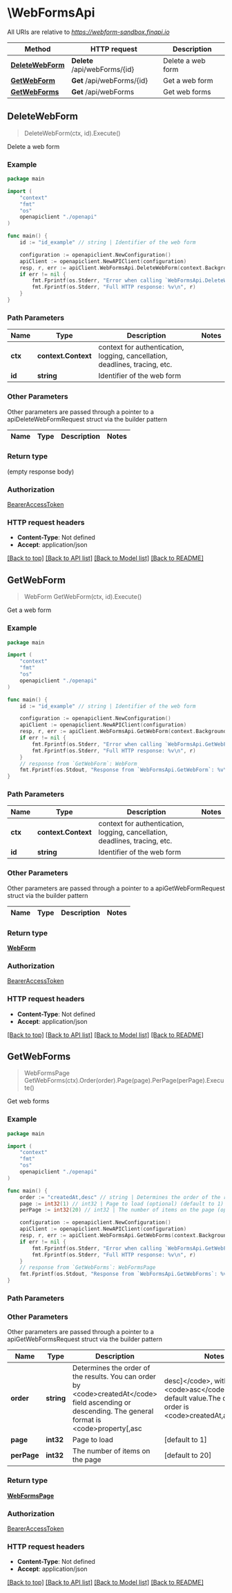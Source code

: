 # \WebFormsApi

All URIs are relative to *https://webform-sandbox.finapi.io*

Method | HTTP request | Description
------------- | ------------- | -------------
[**DeleteWebForm**](WebFormsApi.md#DeleteWebForm) | **Delete** /api/webForms/{id} | Delete a web form
[**GetWebForm**](WebFormsApi.md#GetWebForm) | **Get** /api/webForms/{id} | Get a web form
[**GetWebForms**](WebFormsApi.md#GetWebForms) | **Get** /api/webForms | Get web forms



## DeleteWebForm

> DeleteWebForm(ctx, id).Execute()

Delete a web form



### Example

```go
package main

import (
    "context"
    "fmt"
    "os"
    openapiclient "./openapi"
)

func main() {
    id := "id_example" // string | Identifier of the web form

    configuration := openapiclient.NewConfiguration()
    apiClient := openapiclient.NewAPIClient(configuration)
    resp, r, err := apiClient.WebFormsApi.DeleteWebForm(context.Background(), id).Execute()
    if err != nil {
        fmt.Fprintf(os.Stderr, "Error when calling `WebFormsApi.DeleteWebForm``: %v\n", err)
        fmt.Fprintf(os.Stderr, "Full HTTP response: %v\n", r)
    }
}
```

### Path Parameters


Name | Type | Description  | Notes
------------- | ------------- | ------------- | -------------
**ctx** | **context.Context** | context for authentication, logging, cancellation, deadlines, tracing, etc.
**id** | **string** | Identifier of the web form | 

### Other Parameters

Other parameters are passed through a pointer to a apiDeleteWebFormRequest struct via the builder pattern


Name | Type | Description  | Notes
------------- | ------------- | ------------- | -------------


### Return type

 (empty response body)

### Authorization

[BearerAccessToken](../README.md#BearerAccessToken)

### HTTP request headers

- **Content-Type**: Not defined
- **Accept**: application/json

[[Back to top]](#) [[Back to API list]](../README.md#documentation-for-api-endpoints)
[[Back to Model list]](../README.md#documentation-for-models)
[[Back to README]](../README.md)


## GetWebForm

> WebForm GetWebForm(ctx, id).Execute()

Get a web form



### Example

```go
package main

import (
    "context"
    "fmt"
    "os"
    openapiclient "./openapi"
)

func main() {
    id := "id_example" // string | Identifier of the web form

    configuration := openapiclient.NewConfiguration()
    apiClient := openapiclient.NewAPIClient(configuration)
    resp, r, err := apiClient.WebFormsApi.GetWebForm(context.Background(), id).Execute()
    if err != nil {
        fmt.Fprintf(os.Stderr, "Error when calling `WebFormsApi.GetWebForm``: %v\n", err)
        fmt.Fprintf(os.Stderr, "Full HTTP response: %v\n", r)
    }
    // response from `GetWebForm`: WebForm
    fmt.Fprintf(os.Stdout, "Response from `WebFormsApi.GetWebForm`: %v\n", resp)
}
```

### Path Parameters


Name | Type | Description  | Notes
------------- | ------------- | ------------- | -------------
**ctx** | **context.Context** | context for authentication, logging, cancellation, deadlines, tracing, etc.
**id** | **string** | Identifier of the web form | 

### Other Parameters

Other parameters are passed through a pointer to a apiGetWebFormRequest struct via the builder pattern


Name | Type | Description  | Notes
------------- | ------------- | ------------- | -------------


### Return type

[**WebForm**](WebForm.md)

### Authorization

[BearerAccessToken](../README.md#BearerAccessToken)

### HTTP request headers

- **Content-Type**: Not defined
- **Accept**: application/json

[[Back to top]](#) [[Back to API list]](../README.md#documentation-for-api-endpoints)
[[Back to Model list]](../README.md#documentation-for-models)
[[Back to README]](../README.md)


## GetWebForms

> WebFormsPage GetWebForms(ctx).Order(order).Page(page).PerPage(perPage).Execute()

Get web forms



### Example

```go
package main

import (
    "context"
    "fmt"
    "os"
    openapiclient "./openapi"
)

func main() {
    order := "createdAt,desc" // string | Determines the order of the results. You can order by <code>createdAt</code> field ascending or descending. The general format is <code>property[,asc|desc]</code>, with <code>asc</code> being the default value.The default order is <code>createdAt,asc</code>. (optional)
    page := int32(1) // int32 | Page to load (optional) (default to 1)
    perPage := int32(20) // int32 | The number of items on the page (optional) (default to 20)

    configuration := openapiclient.NewConfiguration()
    apiClient := openapiclient.NewAPIClient(configuration)
    resp, r, err := apiClient.WebFormsApi.GetWebForms(context.Background()).Order(order).Page(page).PerPage(perPage).Execute()
    if err != nil {
        fmt.Fprintf(os.Stderr, "Error when calling `WebFormsApi.GetWebForms``: %v\n", err)
        fmt.Fprintf(os.Stderr, "Full HTTP response: %v\n", r)
    }
    // response from `GetWebForms`: WebFormsPage
    fmt.Fprintf(os.Stdout, "Response from `WebFormsApi.GetWebForms`: %v\n", resp)
}
```

### Path Parameters



### Other Parameters

Other parameters are passed through a pointer to a apiGetWebFormsRequest struct via the builder pattern


Name | Type | Description  | Notes
------------- | ------------- | ------------- | -------------
 **order** | **string** | Determines the order of the results. You can order by &lt;code&gt;createdAt&lt;/code&gt; field ascending or descending. The general format is &lt;code&gt;property[,asc|desc]&lt;/code&gt;, with &lt;code&gt;asc&lt;/code&gt; being the default value.The default order is &lt;code&gt;createdAt,asc&lt;/code&gt;. | 
 **page** | **int32** | Page to load | [default to 1]
 **perPage** | **int32** | The number of items on the page | [default to 20]

### Return type

[**WebFormsPage**](WebFormsPage.md)

### Authorization

[BearerAccessToken](../README.md#BearerAccessToken)

### HTTP request headers

- **Content-Type**: Not defined
- **Accept**: application/json

[[Back to top]](#) [[Back to API list]](../README.md#documentation-for-api-endpoints)
[[Back to Model list]](../README.md#documentation-for-models)
[[Back to README]](../README.md)


